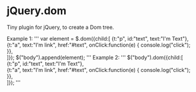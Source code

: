 # jQuery.dom
Tiny plugin for jQuery, to create a Dom tree.

Example 1:
'''
var element = $.dom({child:[
  {t:"p", id:"text", text:"I'm Text"},  
  {t:"a", text:"I'm link", href:"#text", onClick:function(e) {
    console.log("click");
  }},  
]});
$("body").append(element);
'''
Example 2:
'''
$("body").dom({child:[
  {t:"p", id:"text", text:"I'm Text"},  
  {t:"a", text:"I'm link", href:"#text", onClick:function(e) {
    console.log("click");
  }},  
]});
'''
